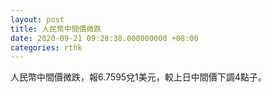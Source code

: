 ```yaml
---
layout: post
title: 人民幣中間價微跌
date: 2020-09-21 09:28:38.000000000 +08:00
categories: rthk
---
```


人民幣中間價微跌，報6.7595兌1美元，較上日中間價下調4點子。
